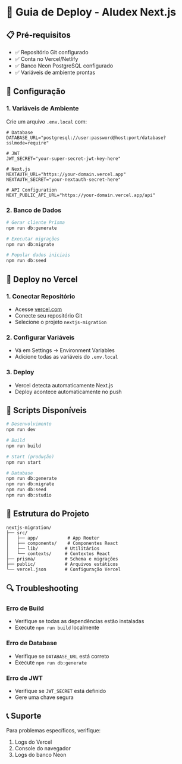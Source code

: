 # 🚀 Guia de Deploy - AIudex Next.js

## 📋 Pré-requisitos

- ✅ Repositório Git configurado
- ✅ Conta no Vercel/Netlify
- ✅ Banco Neon PostgreSQL configurado
- ✅ Variáveis de ambiente prontas

## 🔧 Configuração

### 1. Variáveis de Ambiente

Crie um arquivo `.env.local` com:

```env
# Database
DATABASE_URL="postgresql://user:password@host:port/database?sslmode=require"

# JWT
JWT_SECRET="your-super-secret-jwt-key-here"

# Next.js
NEXTAUTH_URL="https://your-domain.vercel.app"
NEXTAUTH_SECRET="your-nextauth-secret-here"

# API Configuration
NEXT_PUBLIC_API_URL="https://your-domain.vercel.app/api"
```

### 2. Banco de Dados

```bash
# Gerar cliente Prisma
npm run db:generate

# Executar migrações
npm run db:migrate

# Popular dados iniciais
npm run db:seed
```

## 🚀 Deploy no Vercel

### 1. Conectar Repositório

- Acesse [vercel.com](https://vercel.com)
- Conecte seu repositório Git
- Selecione o projeto `nextjs-migration`

### 2. Configurar Variáveis

- Vá em Settings → Environment Variables
- Adicione todas as variáveis do `.env.local`

### 3. Deploy

- Vercel detecta automaticamente Next.js
- Deploy acontece automaticamente no push

## 🔧 Scripts Disponíveis

```bash
# Desenvolvimento
npm run dev

# Build
npm run build

# Start (produção)
npm run start

# Database
npm run db:generate
npm run db:migrate
npm run db:seed
npm run db:studio
```

## 📁 Estrutura do Projeto

```
nextjs-migration/
├── src/
│   ├── app/           # App Router
│   ├── components/    # Componentes React
│   ├── lib/          # Utilitários
│   └── contexts/     # Contextos React
├── prisma/           # Schema e migrações
├── public/           # Arquivos estáticos
└── vercel.json       # Configuração Vercel
```

## 🔍 Troubleshooting

### Erro de Build

- Verifique se todas as dependências estão instaladas
- Execute `npm run build` localmente

### Erro de Database

- Verifique se `DATABASE_URL` está correto
- Execute `npm run db:generate`

### Erro de JWT

- Verifique se `JWT_SECRET` está definido
- Gere uma chave segura

## 📞 Suporte

Para problemas específicos, verifique:

1. Logs do Vercel
2. Console do navegador
3. Logs do banco Neon
